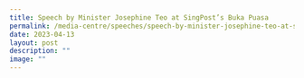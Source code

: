 ```yaml
---
title: Speech by Minister Josephine Teo at SingPost’s Buka Puasa
permalink: /media-centre/speeches/speech-by-minister-josephine-teo-at-singpost-buka-puasa/
date: 2023-04-13
layout: post
description: ""
image: ""
---
```

